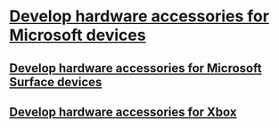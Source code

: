 # [Develop hardware accessories for Microsoft devices](index.md)
## [Develop hardware accessories for Microsoft Surface devices](surface/index.md)
## [Develop hardware accessories for Xbox](xbox/index.md)